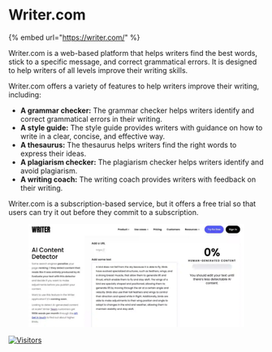 # Writer.com

{% embed url="https://writer.com/" %}

Writer.com is a web-based platform that helps writers find the best words, stick to a specific message, and correct grammatical errors. It is designed to help writers of all levels improve their writing skills.

Writer.com offers a variety of features to help writers improve their writing, including:

* **A grammar checker:** The grammar checker helps writers identify and correct grammatical errors in their writing.
* **A style guide:** The style guide provides writers with guidance on how to write in a clear, concise, and effective way.
* **A thesaurus:** The thesaurus helps writers find the right words to express their ideas.
* **A plagiarism checker:** The plagiarism checker helps writers identify and avoid plagiarism.
* **A writing coach:** The writing coach provides writers with feedback on their writing.

Writer.com is a subscription-based service, but it offers a free trial so that users can try it out before they commit to a subscription.

<figure><img src="../.gitbook/assets/writer_com-ai-content-detector.webp" alt="" width="563"><figcaption></figcaption></figure>


[![Visitors](https://api.visitorbadge.io/api/visitors?path=https%3A%2F%2Fgithub.com%2Fdrshahizan\&labelColor=%23697689\&countColor=%23555555\&style=plastic)](https://visitorbadge.io/status?path=https%3A%2F%2Fgithub.com%2Fdrshahizan)

